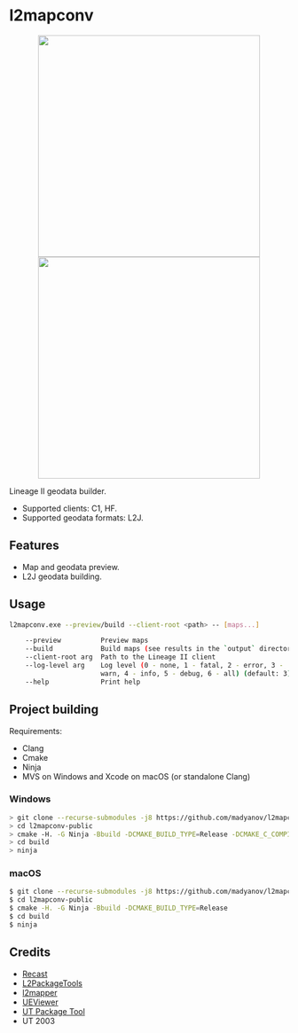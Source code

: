 # l2mapconv

<p align="center">
    <img src="assets/cruma.png" width="400">
    <img src="assets/toi.png" width="400">
</p>

Lineage II geodata builder.

- Supported clients: C1, HF.
- Supported geodata formats: L2J.

## Features

- Map and geodata preview.
- L2J geodata building.

## Usage

```sh
l2mapconv.exe --preview/build --client-root <path> -- [maps...]

    --preview          Preview maps
    --build            Build maps (see results in the `output` directory)
    --client-root arg  Path to the Lineage II client
    --log-level arg    Log level (0 - none, 1 - fatal, 2 - error, 3 -
                       warn, 4 - info, 5 - debug, 6 - all) (default: 3)
    --help             Print help
```

## Project building

Requirements:

- Clang
- Cmake
- Ninja
- MVS on Windows and Xcode on macOS (or standalone Clang)

### Windows

```sh
> git clone --recurse-submodules -j8 https://github.com/madyanov/l2mapconv-public.git
> cd l2mapconv-public
> cmake -H. -G Ninja -Bbuild -DCMAKE_BUILD_TYPE=Release -DCMAKE_C_COMPILER="C:/Program Files/LLVM/bin/clang.exe" -DCMAKE_CXX_COMPILER="C:/Program Files/LLVM/bin/clang.exe"
> cd build
> ninja
```

### macOS


```sh
$ git clone --recurse-submodules -j8 https://github.com/madyanov/l2mapconv-public.git
$ cd l2mapconv-public
$ cmake -H. -G Ninja -Bbuild -DCMAKE_BUILD_TYPE=Release
$ cd build
$ ninja
```

## Credits

- [Recast](https://github.com/recastnavigation/recastnavigation)
- [L2PackageTools](https://github.com/Bigcheese/L2PackageTools)
- [l2mapper](https://github.com/justgos/l2mapper)
- [UEViewer](https://github.com/gildor2/UEViewer)
- [UT Package Tool](https://www.acordero.org/projects/unreal-tournament-package-tool)
- UT 2003
